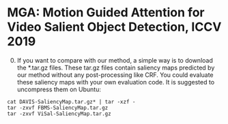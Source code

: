 # MGA: Motion Guided Attention for Video Salient Object Detection, ICCV 2019

0. If you want to compare with our method, a simple way is to download the \*.tar.gz files. These tar.gz files contain saliency maps predicted by our method without any post-processing like CRF. You could evaluate these saliency maps with your own evaluation code. It is suggested to uncompress them on Ubuntu:
```
cat DAVIS-SaliencyMap.tar.gz* | tar -xzf -
tar -zxvf FBMS-SaliencyMap.tar.gz 
tar -zxvf ViSal-SaliencyMap.tar.gz
```

